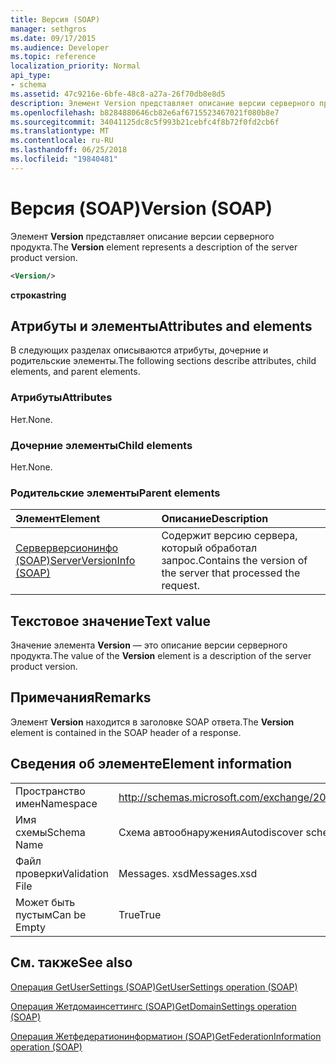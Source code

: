 ```yaml
---
title: Версия (SOAP)
manager: sethgros
ms.date: 09/17/2015
ms.audience: Developer
ms.topic: reference
localization_priority: Normal
api_type:
- schema
ms.assetid: 47c9216e-6bfe-48c8-a27a-26f70db8e8d5
description: Элемент Version представляет описание версии серверного продукта.
ms.openlocfilehash: b8284880646cb82e6af6715523467021f080b8e7
ms.sourcegitcommit: 34041125dc8c5f993b21cebfc4f8b72f0fd2cb6f
ms.translationtype: MT
ms.contentlocale: ru-RU
ms.lasthandoff: 06/25/2018
ms.locfileid: "19840481"
---
```

# <a name="version-soap"></a><span data-ttu-id="c0a61-103">Версия (SOAP)</span><span class="sxs-lookup"><span data-stu-id="c0a61-103">Version (SOAP)</span></span>

<span data-ttu-id="c0a61-104">Элемент **Version** представляет описание версии серверного продукта.</span><span class="sxs-lookup"><span data-stu-id="c0a61-104">The **Version** element represents a description of the server product version.</span></span> 
  
```XML
<Version/>
```

 <span data-ttu-id="c0a61-105">**строка**</span><span class="sxs-lookup"><span data-stu-id="c0a61-105">**string**</span></span>
## <a name="attributes-and-elements"></a><span data-ttu-id="c0a61-106">Атрибуты и элементы</span><span class="sxs-lookup"><span data-stu-id="c0a61-106">Attributes and elements</span></span>

<span data-ttu-id="c0a61-107">В следующих разделах описываются атрибуты, дочерние и родительские элементы.</span><span class="sxs-lookup"><span data-stu-id="c0a61-107">The following sections describe attributes, child elements, and parent elements.</span></span>
  
### <a name="attributes"></a><span data-ttu-id="c0a61-108">Атрибуты</span><span class="sxs-lookup"><span data-stu-id="c0a61-108">Attributes</span></span>

<span data-ttu-id="c0a61-109">Нет.</span><span class="sxs-lookup"><span data-stu-id="c0a61-109">None.</span></span>
  
### <a name="child-elements"></a><span data-ttu-id="c0a61-110">Дочерние элементы</span><span class="sxs-lookup"><span data-stu-id="c0a61-110">Child elements</span></span>

<span data-ttu-id="c0a61-111">Нет.</span><span class="sxs-lookup"><span data-stu-id="c0a61-111">None.</span></span>
  
### <a name="parent-elements"></a><span data-ttu-id="c0a61-112">Родительские элементы</span><span class="sxs-lookup"><span data-stu-id="c0a61-112">Parent elements</span></span>

|<span data-ttu-id="c0a61-113">**Элемент**</span><span class="sxs-lookup"><span data-stu-id="c0a61-113">**Element**</span></span>|<span data-ttu-id="c0a61-114">**Описание**</span><span class="sxs-lookup"><span data-stu-id="c0a61-114">**Description**</span></span>|
|:-----|:-----|
|[<span data-ttu-id="c0a61-115">Серверверсионинфо (SOAP)</span><span class="sxs-lookup"><span data-stu-id="c0a61-115">ServerVersionInfo (SOAP)</span></span>](serverversioninfo-soap.md) <br/> |<span data-ttu-id="c0a61-116">Содержит версию сервера, который обработал запрос.</span><span class="sxs-lookup"><span data-stu-id="c0a61-116">Contains the version of the server that processed the request.</span></span>  <br/> |
   
## <a name="text-value"></a><span data-ttu-id="c0a61-117">Текстовое значение</span><span class="sxs-lookup"><span data-stu-id="c0a61-117">Text value</span></span>

<span data-ttu-id="c0a61-118">Значение элемента **Version** — это описание версии серверного продукта.</span><span class="sxs-lookup"><span data-stu-id="c0a61-118">The value of the **Version** element is a description of the server product version.</span></span> 
  
## <a name="remarks"></a><span data-ttu-id="c0a61-119">Примечания</span><span class="sxs-lookup"><span data-stu-id="c0a61-119">Remarks</span></span>

<span data-ttu-id="c0a61-120">Элемент **Version** находится в заголовке SOAP ответа.</span><span class="sxs-lookup"><span data-stu-id="c0a61-120">The **Version** element is contained in the SOAP header of a response.</span></span> 
  
## <a name="element-information"></a><span data-ttu-id="c0a61-121">Сведения об элементе</span><span class="sxs-lookup"><span data-stu-id="c0a61-121">Element information</span></span>

|||
|:-----|:-----|
|<span data-ttu-id="c0a61-122">Пространство имен</span><span class="sxs-lookup"><span data-stu-id="c0a61-122">Namespace</span></span>  <br/> |http://schemas.microsoft.com/exchange/2010/Autodiscover  <br/> |
|<span data-ttu-id="c0a61-123">Имя схемы</span><span class="sxs-lookup"><span data-stu-id="c0a61-123">Schema Name</span></span>  <br/> |<span data-ttu-id="c0a61-124">Схема автообнаружения</span><span class="sxs-lookup"><span data-stu-id="c0a61-124">Autodiscover schema</span></span>  <br/> |
|<span data-ttu-id="c0a61-125">Файл проверки</span><span class="sxs-lookup"><span data-stu-id="c0a61-125">Validation File</span></span>  <br/> |<span data-ttu-id="c0a61-126">Messages. xsd</span><span class="sxs-lookup"><span data-stu-id="c0a61-126">Messages.xsd</span></span>  <br/> |
|<span data-ttu-id="c0a61-127">Может быть пустым</span><span class="sxs-lookup"><span data-stu-id="c0a61-127">Can be Empty</span></span>  <br/> |<span data-ttu-id="c0a61-128">True</span><span class="sxs-lookup"><span data-stu-id="c0a61-128">True</span></span>  <br/> |
   
## <a name="see-also"></a><span data-ttu-id="c0a61-129">См. также</span><span class="sxs-lookup"><span data-stu-id="c0a61-129">See also</span></span>



[<span data-ttu-id="c0a61-130">Операция GetUserSettings (SOAP)</span><span class="sxs-lookup"><span data-stu-id="c0a61-130">GetUserSettings operation (SOAP)</span></span>](getusersettings-operation-soap.md)
  
[<span data-ttu-id="c0a61-131">Операция Жетдомаинсеттингс (SOAP)</span><span class="sxs-lookup"><span data-stu-id="c0a61-131">GetDomainSettings operation (SOAP)</span></span>](getdomainsettings-operation-soap.md)
  
[<span data-ttu-id="c0a61-132">Операция Жетфедератионинформатион (SOAP)</span><span class="sxs-lookup"><span data-stu-id="c0a61-132">GetFederationInformation operation (SOAP)</span></span>](getfederationinformation-operation-soap.md)

